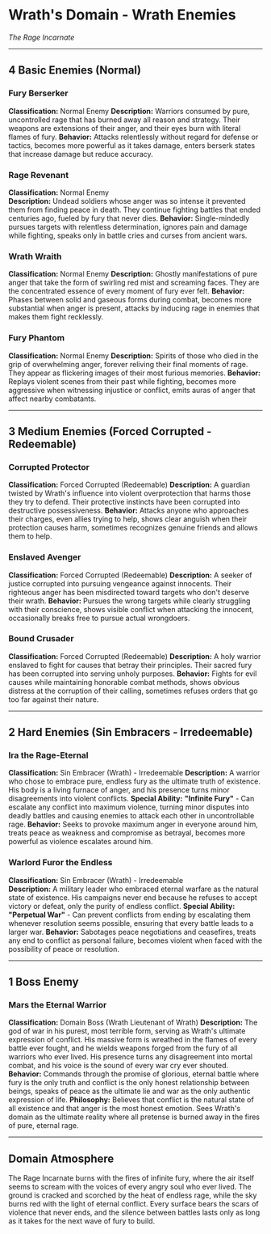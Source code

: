 # Wrath's Domain - Wrath Enemies
*The Rage Incarnate*

---

## **4 Basic Enemies (Normal)**

### **Fury Berserker**
**Classification:** Normal Enemy
**Description:** Warriors consumed by pure, uncontrolled rage that has burned away all reason and strategy. Their weapons are extensions of their anger, and their eyes burn with literal flames of fury.
**Behavior:** Attacks relentlessly without regard for defense or tactics, becomes more powerful as it takes damage, enters berserk states that increase damage but reduce accuracy.

### **Rage Revenant**
**Classification:** Normal Enemy  
**Description:** Undead soldiers whose anger was so intense it prevented them from finding peace in death. They continue fighting battles that ended centuries ago, fueled by fury that never dies.
**Behavior:** Single-mindedly pursues targets with relentless determination, ignores pain and damage while fighting, speaks only in battle cries and curses from ancient wars.

### **Wrath Wraith**
**Classification:** Normal Enemy
**Description:** Ghostly manifestations of pure anger that take the form of swirling red mist and screaming faces. They are the concentrated essence of every moment of fury ever felt.
**Behavior:** Phases between solid and gaseous forms during combat, becomes more substantial when anger is present, attacks by inducing rage in enemies that makes them fight recklessly.

### **Fury Phantom**
**Classification:** Normal Enemy
**Description:** Spirits of those who died in the grip of overwhelming anger, forever reliving their final moments of rage. They appear as flickering images of their most furious memories.
**Behavior:** Replays violent scenes from their past while fighting, becomes more aggressive when witnessing injustice or conflict, emits auras of anger that affect nearby combatants.

---

## **3 Medium Enemies (Forced Corrupted - Redeemable)**

### **Corrupted Protector**
**Classification:** Forced Corrupted (Redeemable)
**Description:** A guardian twisted by Wrath's influence into violent overprotection that harms those they try to defend. Their protective instincts have been corrupted into destructive possessiveness.
**Behavior:** Attacks anyone who approaches their charges, even allies trying to help, shows clear anguish when their protection causes harm, sometimes recognizes genuine friends and allows them to help.

### **Enslaved Avenger**
**Classification:** Forced Corrupted (Redeemable)
**Description:** A seeker of justice corrupted into pursuing vengeance against innocents. Their righteous anger has been misdirected toward targets who don't deserve their wrath.
**Behavior:** Pursues the wrong targets while clearly struggling with their conscience, shows visible conflict when attacking the innocent, occasionally breaks free to pursue actual wrongdoers.

### **Bound Crusader**
**Classification:** Forced Corrupted (Redeemable)
**Description:** A holy warrior enslaved to fight for causes that betray their principles. Their sacred fury has been corrupted into serving unholy purposes.
**Behavior:** Fights for evil causes while maintaining honorable combat methods, shows obvious distress at the corruption of their calling, sometimes refuses orders that go too far against their nature.

---

## **2 Hard Enemies (Sin Embracers - Irredeemable)**

### **Ira the Rage-Eternal**
**Classification:** Sin Embracer (Wrath) - Irredeemable
**Description:** A warrior who chose to embrace pure, endless fury as the ultimate truth of existence. His body is a living furnace of anger, and his presence turns minor disagreements into violent conflicts.
**Special Ability:** **"Infinite Fury"** - Can escalate any conflict into maximum violence, turning minor disputes into deadly battles and causing enemies to attack each other in uncontrollable rage.
**Behavior:** Seeks to provoke maximum anger in everyone around him, treats peace as weakness and compromise as betrayal, becomes more powerful as violence escalates around him.

### **Warlord Furor the Endless**
**Classification:** Sin Embracer (Wrath) - Irredeemable  
**Description:** A military leader who embraced eternal warfare as the natural state of existence. His campaigns never end because he refuses to accept victory or defeat, only the purity of endless conflict.
**Special Ability:** **"Perpetual War"** - Can prevent conflicts from ending by escalating them whenever resolution seems possible, ensuring that every battle leads to a larger war.
**Behavior:** Sabotages peace negotiations and ceasefires, treats any end to conflict as personal failure, becomes violent when faced with the possibility of peace or resolution.

---

## **1 Boss Enemy**

### **Mars the Eternal Warrior** 
**Classification:** Domain Boss (Wrath Lieutenant of Wrath)
**Description:** The god of war in his purest, most terrible form, serving as Wrath's ultimate expression of conflict. His massive form is wreathed in the flames of every battle ever fought, and he wields weapons forged from the fury of all warriors who ever lived. His presence turns any disagreement into mortal combat, and his voice is the sound of every war cry ever shouted.
**Behavior:** Commands through the promise of glorious, eternal battle where fury is the only truth and conflict is the only honest relationship between beings, speaks of peace as the ultimate lie and war as the only authentic expression of life.
**Philosophy:** Believes that conflict is the natural state of all existence and that anger is the most honest emotion. Sees Wrath's domain as the ultimate reality where all pretense is burned away in the fires of pure, eternal rage.

---

## **Domain Atmosphere**
The Rage Incarnate burns with the fires of infinite fury, where the air itself seems to scream with the voices of every angry soul who ever lived. The ground is cracked and scorched by the heat of endless rage, while the sky burns red with the light of eternal conflict. Every surface bears the scars of violence that never ends, and the silence between battles lasts only as long as it takes for the next wave of fury to build.